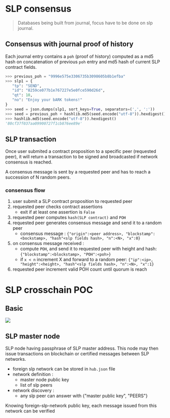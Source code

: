 
# SLP consensus

 > Databases being built from journal, focus have to be done on slp journal.

## Consensus with journal proof of history

Each journal entry contains a `poh` (proof of history) computed as a md5 hash on concatenation of previous `poh` entry and md5 hash of current SLP contract fields.

```python
>>> previous_poh = "9996e575e3306735b3098605b8b1efba"
>>> slp1 = {
   "tp": "SEND",
   "id": "8259ce077b1e767227e5e0fce590d26d",
   "qt": 10,
   "no": "Enjoy your bARK tokens!"
}
>>> seed = json.dumps(slp1, sort_keys=True, separators=(',', ':'))
>>> seed = previous_poh + hashlib.md5(seed.encode("utf-8")).hexdigest()
>>> hashlib.md5(seed.encode("utf-8")).hexdigest()
'80cf37f037aa09900727f1cb876ee89e'
```

## SLP transaction

Once user submited a contract proposition to a specific peer (requested peer), it will return a transaction to be signed and broadcasted if network consensus is reached.

A consensus message is sent by a requested peer and has to reach a succession of N random peers.

### consensus flow

  1. user submit a SLP contract proposition to requested peer
  2. requested peer checks contract assertions
     - exit if at least one assertion is `False`
  3. requested peer computes `hash(SLP contract)` and `POH`
  4. requested peer generates consensus message and send it to a random peer
     - consensus message : `{"origin":<peer address>, "blockstamp":<bockstamp>, "hash"<slp fields hash>, "n":<N>, "x":0}`
  5. on consensus message received :
     + compute `POH`, and send it to requested peer with height and hash: `{"blockstamp":<blockstamp>, "POH":<poh>}`
     + if `x < n` increment X and forward to a random peer: `{"ip":<ip>, "height":<height>, "hash"<slp fields hash>, "n":<N>, "x":1}`
  6. requested peer increment valid POH count until quorum is reach

# SLP crosschain POC

## Basic

[![](https://mermaid.ink/img/pako:eNqNkstOhDAUhl_lpG6FSL0T44KMrowxQVfiokMPMw3QkrY4TmDe3QKDwwRN7Ibm5L8cvrQhqeJIQpIVapOumbbwukgkuFO_vxnUH-D53n0b-FBpVSmDBlKtjPGcWEiIn17AlM621IKvsIW46UbPaDdK5xDshqx4SKF_pNivkwCsAiNWsoV63w-es5z7_RSY5LDUivGUGTsztxA1UaHSfBiNtVEfceHDJ0qu9KPAgoMwoJG5r4QNLtdK5cCZZW71o10v_fmKzsqqqhDIp2onvvKhdHuhhgCksiLb_rJiTHs2cs-Gjmwo3HUZ1z8ZFJjJIVUyRWlq05GZGoNDOe3bbyZO4_50Bpc6PnQKaOyOhoDb_xKih97-VZzNINFjSM5ATkmJumSCu2fWdAEJsWssMSGhu3LMWF3YhCRy56R15arwgQurNAkzVhg8Jay2Kt7KlIRW1ziKFoKtNCv3qt03hZfong)](https://mermaid.live/edit/#pako:eNqNkstOhDAUhl_lpG6FSL0T44KMrowxQVfiokMPMw3QkrY4TmDe3QKDwwRN7Ibm5L8cvrQhqeJIQpIVapOumbbwukgkuFO_vxnUH-D53n0b-FBpVSmDBlKtjPGcWEiIn17AlM621IKvsIW46UbPaDdK5xDshqx4SKF_pNivkwCsAiNWsoV63w-es5z7_RSY5LDUivGUGTsztxA1UaHSfBiNtVEfceHDJ0qu9KPAgoMwoJG5r4QNLtdK5cCZZW71o10v_fmKzsqqqhDIp2onvvKhdHuhhgCksiLb_rJiTHs2cs-Gjmwo3HUZ1z8ZFJjJIVUyRWlq05GZGoNDOe3bbyZO4_50Bpc6PnQKaOyOhoDb_xKih97-VZzNINFjSM5ATkmJumSCu2fWdAEJsWssMSGhu3LMWF3YhCRy56R15arwgQurNAkzVhg8Jay2Kt7KlIRW1ziKFoKtNCv3qt03hZfong)

## SLP master node

SLP node having passphrase of SLP master address. This node may then issue transactions on blockchain or certified messages between SLP networks.

  - foreign slp network can be stored in `hub.json` file
  - network definition :
    + master node public key
    + list of slp peers
  - network discovery :
    + any slp peer can answer with {"master public key", "PEERS"}

Knowing foreign-slp-network public key, each message issued from this network can be verified

